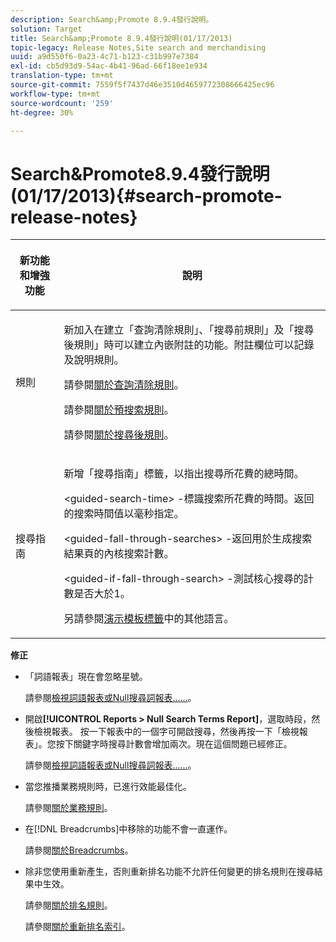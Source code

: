 ```yaml
---
description: Search&amp;Promote 8.9.4發行說明。
solution: Target
title: Search&amp;Promote 8.9.4發行說明(01/17/2013)
topic-legacy: Release Notes,Site search and merchandising
uuid: a9d550f6-0a23-4c71-b123-c31b997e7384
exl-id: cb5d93d9-54ac-4b41-96ad-66f18ee1e934
translation-type: tm+mt
source-git-commit: 7559f5f7437d46e3510d4659772308666425ec96
workflow-type: tm+mt
source-wordcount: '259'
ht-degree: 30%

---
```


# Search&amp;Promote8.9.4發行說明(01/17/2013){#search-promote-release-notes}

<table> 
 <thead> 
  <tr> 
   <th colname="col1" class="entry"> <p>新功能和增強功能 </p> </th> 
   <th colname="col2" class="entry"> <p>說明 </p> </th> 
  </tr> 
 </thead>
 <tbody> 
  <tr> 
   <td colname="col1"> <p>規則 </p> </td> 
   <td colname="col2"> <p> 新加入在建立「查詢清除規則」、「搜尋前規則」及「搜尋後規則」時可以建立內嵌附註的功能。附註欄位可以記錄及說明規則。 </p> <p>請參閱<a href="../c-about-rules-menu/c-about-query-cleaning-rules.md#concept_17F3CDDC3C8A4128AF092A82B777B86C" format="dita" scope="local">關於查詢清除規則</a>。 </p> <p>請參閱<a href="../c-about-rules-menu/c-about-pre-search-rules.md#concept_5BF84BB6FACB4645BA9CB7496A01CD1F" format="dita" scope="local">關於預搜索規則</a>。 </p> <p>請參閱<a href="../c-about-rules-menu/c-about-post-search-rules.md#concept_AF6ADFCC0ADF4A788003964939917FDE" format="dita" scope="local">關於搜尋後規則</a>。 </p> </td> 
  </tr> 
  <tr> 
   <td colname="col1"> <p>搜尋指南 </p> </td> 
   <td colname="col2"> <p> 新增「搜尋指南」標籤，以指出搜尋所花費的總時間。 </p> <p> <span class="codeph"> &lt;guided-search-time&gt;</span> -標識搜索所花費的時間。返回的搜索時間值以毫秒指定。 </p> <p> <span class="codeph"> &lt;guided-fall-through-searches&gt;</span> -返回用於生成搜索結果頁的內核搜索計數。 </p> <p> <span class="codeph"> &lt;guided-if-fall-through-search&gt;</span> -測試核心搜尋的計數是否大於1。 </p> <p>另請參閱<a href="../c-appendices/c-templates.md#reference_F1BBF616BCEC4AD7B2548ECD3CA74C64" format="dita" scope="local">演示模板標籤</a>中的其他語言。 </p> </td> 
  </tr> 
 </tbody> 
</table>

**修正**

* 「詞語報表」現在會忽略星號。

   請參閱[檢視詞語報表或Null搜尋詞報表……](../c-about-reports-menu/c-about-reports-menu.md#task_53B7ED1582DD4B0E8376546A7AFC789A)。

* 開啟&#x200B;**[!UICONTROL Reports > Null Search Terms Report]**，選取時段，然後檢視報表。 按一下報表中的一個字可開啟搜尋，然後再按一下「檢視報表」。您按下關鍵字時搜尋計數會增加兩次。現在這個問題已經修正。

   請參閱[檢視詞語報表或Null搜尋詞報表……](../c-about-reports-menu/c-about-reports-menu.md#task_53B7ED1582DD4B0E8376546A7AFC789A)。

* 當您推播業務規則時，已進行效能最佳化。

   請參閱[關於業務規則](../c-about-rules-menu/c-about-business-rules.md#concept_2A93D76216754D3D8412CDEA00BD26BD)。

* 在[!DNL Breadcrumbs]中移除的功能不會一直運作。

   請參閱[關於Breadcrumbs](../c-about-design-menu/c-about-breadcrumbs.md#concept_FB8A943C594A4A1593B118141DA61F03)。

* 除非您使用重新產生，否則重新排名功能不允許任何變更的排名規則在搜尋結果中生效。

   請參閱[關於排名規則](../c-about-rules-menu/c-about-ranking-rules.md#concept_F555C076759B4E81B925441CFE707397)。

   請參閱[關於重新排名索引](../c-about-index-menu/c-about-re-rank-index.md#concept_147B0A9FCD51451787DA898E06F7C692)。
